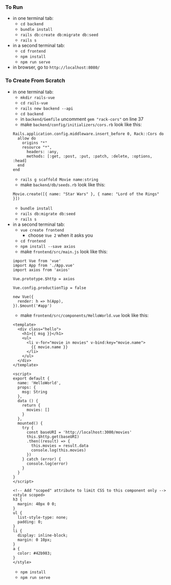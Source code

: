 ### To Run
- in one terminal tab:
  - `cd backend`
  - `bundle install`
  - `rails db:create db:migrate db:seed`
  - `rails s`
- in a second terminal tab:
  - `cd frontend`
  - `npm install`
  - `npm run serve`
- in browser, go to `http://localhost:8080/`

### To Create From Scratch
- in one terminal tab:
  - `mkdir rails-vue`
  - `cd rails-vue`
  - `rails new backend --api`
  - `cd backend`
  - in `backend/Gemfile` uncomment `gem "rack-cors"` on line 37
  - make `backend/config/initializers/cors.rb` look like this:
  ```
  Rails.application.config.middleware.insert_before 0, Rack::Cors do
    allow do
      origins "*"
      resource "*",
        headers: :any,
        methods: [:get, :post, :put, :patch, :delete, :options, :head]
    end
  end
  ```
  - `rails g scaffold Movie name:string`
  - make `backend/db/seeds.rb` look like this:
  ```
  Movie.create([{ name: "Star Wars" }, { name: "Lord of the Rings" }])
  ```
  - `bundle install`
  - `rails db:migrate db:seed`
  - `rails s`
- in a second terminal tab:
  - `vue create frontend`
    - choose `Vue 2` when it asks you
  - `cd frontend`
  - `npm install --save axios`
  - make `frontend/src/main.js` look like this:
  ```
  import Vue from 'vue'
  import App from './App.vue'
  import axios from 'axios'

  Vue.prototype.$http = axios

  Vue.config.productionTip = false

  new Vue({
    render: h => h(App),
  }).$mount('#app')
  ```
  - make `frontend/src/components/HelloWorld.vue` look like this:
  ```
  <template>
    <div class="hello">
      <h1>{{ msg }}</h1>
      <ul>
        <li v-for="movie in movies" v-bind:key="movie.name">
          {{ movie.name }}
        </li>
      </ul>
    </div>
  </template>

  <script>
  export default {
    name: 'HelloWorld',
    props: {
      msg: String
    },
    data () {
      return {
        movies: []
      }
    },
    mounted() {
      try {
        const baseURI = 'http://localhost:3000/movies'
        this.$http.get(baseURI)
        .then((result) => {
          this.movies = result.data
          console.log(this.movies)
        })
      } catch (error) {
        console.log(error)
      }
    }
  }
  </script>

  <!-- Add "scoped" attribute to limit CSS to this component only -->
  <style scoped>
  h3 {
    margin: 40px 0 0;
  }
  ul {
    list-style-type: none;
    padding: 0;
  }
  li {
    display: inline-block;
    margin: 0 10px;
  }
  a {
    color: #42b983;
  }
  </style>
  ```
  - `npm install`
  - `npm run serve`